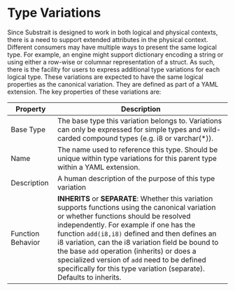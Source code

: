 # Type Variations

Since Substrait is designed to work in both logical and physical contexts, there is a need to support extended attributes in the physical context. Different consumers may have multiple ways to present the same logical type. For example, an engine might support dictionary encoding a string or using either a row-wise or columnar representation of a struct. As such, there is the facility for users to express additional type variations for each logical type. These variations are expected to have the same logical properties as the canonical variation. They are defined as part of a YAML extension. The key properties of these variations are:

| Property          | Description                                                  |
| ----------------- | ------------------------------------------------------------ |
| Base Type       | The base type this variation belongs to. Variations can only be expressed for simple types and wild-carded compound types (e.g. i8 or varchar(*)). |
| Name              | The name used to reference this type. Should be unique within type variations for this parent type within a YAML extension. |
| Description       | A human description of the purpose of this type variation    |
| Function Behavior | **INHERITS** or **SEPARATE**: Whether this variation supports functions using the canonical variation or whether functions should be resolved independently. For example if one has the function `add(i8,i8)` defined and then defines an i8 variation, can the i8 variation field be bound to the base `add` operation (inherits) or does a specialized version of `add` need to be defined specifically for this type variation (separate). Defaults to inherits. |

